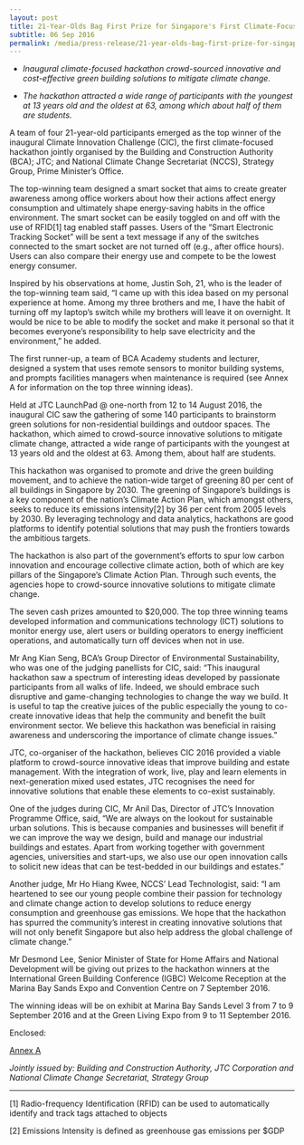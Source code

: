 ```yaml
---
layout: post
title: 21-Year-Olds Bag First Prize for Singapore's First Climate-Focused Hackathon
subtitle: 06 Sep 2016
permalink: /media/press-release/21-year-olds-bag-first-prize-for-singapore's-first-climate-focused-hackathon
---
```


* *Inaugural climate-focused hackathon crowd-sourced innovative and cost-effective green building solutions to mitigate climate change.*

* *The hackathon attracted a wide range of participants with the youngest at 13 years old and the oldest at 63, among which about half of them are students.*

A team of four 21-year-old participants emerged as the top winner of the inaugural Climate Innovation Challenge (CIC), the first climate-focused hackathon jointly organised by the Building and Construction Authority (BCA); JTC; and National Climate Change Secretariat (NCCS), Strategy Group, Prime Minister’s Office.

The top-winning team designed a smart socket that aims to create greater awareness among office workers about how their actions affect energy consumption and ultimately shape energy-saving habits in the office environment. The smart socket can be easily toggled on and off with the use of RFID[1] tag enabled staff passes. Users of the “Smart Electronic Tracking Socket” will be sent a text message if any of the switches connected to the smart socket are not turned off (e.g., after office hours). Users can also compare their energy use and compete to be the lowest energy consumer.

Inspired by his observations at home, Justin Soh, 21, who is the leader of the top-winning team said, “I came up with this idea based on my personal experience at home. Among my three brothers and me, I have the habit of turning off my laptop’s switch while my brothers will leave it on overnight. It would be nice to be able to modify the socket and make it personal so that it becomes everyone’s responsibility to help save electricity and the environment,” he added.

The first runner-up, a team of BCA Academy students and lecturer,  designed a system that uses remote sensors to monitor building systems, and prompts facilities managers when maintenance is required (see Annex A for information on the top three winning ideas).

Held at JTC LaunchPad @ one-north from 12 to 14 August 2016, the inaugural CIC saw the gathering of some 140 participants to brainstorm green solutions for non-residential buildings and outdoor spaces. The hackathon, which aimed to crowd-source innovative solutions to mitigate climate change, attracted a wide range of participants with the youngest at 13 years old and the oldest at 63. Among them, about half are students.

This hackathon was organised to promote and drive the green building movement, and to achieve the nation-wide target of greening 80 per cent of all buildings in Singapore by 2030. The greening of Singapore’s buildings is a key component of the nation’s Climate Action Plan, which amongst others, seeks to reduce its emissions intensity[2] by 36 per cent from 2005 levels by 2030. By leveraging technology and data analytics, hackathons are good platforms to identify potential solutions that may push the frontiers towards the ambitious targets.

The hackathon is also part of the government’s efforts to spur low carbon innovation and encourage collective climate action, both of which are key pillars of the Singapore’s Climate Action Plan. Through such events, the agencies hope to crowd-source innovative solutions to mitigate climate change.

The seven cash prizes amounted to $20,000. The top three winning teams developed information and communications technology (ICT) solutions to monitor energy use, alert users or building operators to energy inefficient operations, and automatically turn off devices when not in use.

Mr Ang Kian Seng, BCA’s Group Director of Environmental Sustainability, who was one of the judging panellists for CIC, said: “This inaugural hackathon saw a spectrum of interesting ideas developed by passionate participants from all walks of life. Indeed, we should embrace such disruptive and game-changing technologies to change the way we build. It is useful to tap the creative juices of the public especially the young to co-create innovative ideas that help the community and benefit the built environment sector. We believe this hackathon was beneficial in raising awareness and underscoring the importance of climate change issues.”

JTC, co-organiser of the hackathon, believes CIC 2016 provided a viable platform to crowd-source innovative ideas that improve building and estate management. With the integration of work, live, play and learn elements in next-generation mixed used estates, JTC recognises the need for innovative solutions that enable these elements to co-exist sustainably.

One of the judges during CIC, Mr Anil Das, Director of JTC’s Innovation Programme Office, said, “We are always on the lookout for sustainable urban solutions. This is because companies and businesses will benefit if we can improve the way we design, build and manage our industrial buildings and estates. Apart from working together with government agencies, universities and start-ups, we also use our open innovation calls to solicit new ideas that can be test-bedded in our buildings and estates.”

Another judge, Mr Ho Hiang Kwee, NCCS’ Lead Technologist, said: “I am heartened to see our young people combine their passion for technology and climate change action to develop solutions to reduce energy consumption and greenhouse gas emissions. We hope that the hackathon has spurred the community’s interest in creating innovative solutions that will not only benefit Singapore but also help address the global challenge of climate change.”

Mr Desmond Lee, Senior Minister of State for Home Affairs and National Development will be giving out prizes to the hackathon winners at the International Green Building Conference (IGBC) Welcome Reception at the Marina Bay Sands Expo and Convention Centre on 7 September 2016.

The winning ideas will be on exhibit at Marina Bay Sands Level 3 from 7 to 9 September 2016 and at the Green Living Expo from 9 to 11 September 2016.

Enclosed:

[<a href="/files/docs/default-source/news-documents/hackathon_annexa.pdf" target="_blank">Annex A</a>](/files/docs/default-source/news-documents/hackathon_annexa.pdf)

*Jointly issued by: Building and Construction Authority, JTC Corporation and National Climate Change Secretariat, Strategy Group*

___

[1] Radio-frequency Identification (RFID) can be used to automatically identify and track tags attached to objects

[2] Emissions Intensity is defined as greenhouse gas emissions per $GDP
